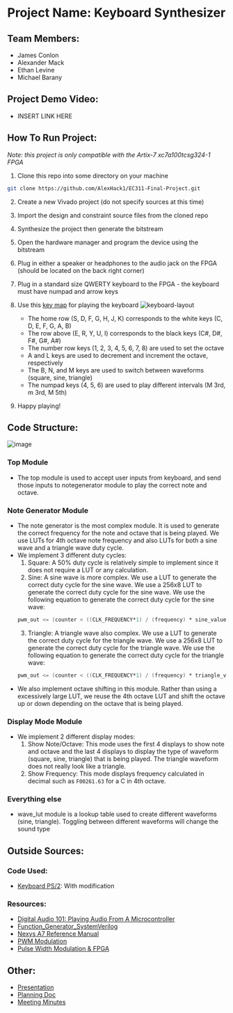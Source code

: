 # Project Name: Keyboard Synthesizer
## Team Members:
- James Conlon
- Alexander Mack
- Ethan Levine
- Michael Barany
## Project Demo Video:
- INSERT LINK HERE
## How To Run Project:
_Note: this project is only compatible with the Artix-7 xc7a100tcsg324-1 FPGA_  
1. Clone this repo into some directory on your machine
```bash
git clone https://github.com/AlexHack1/EC311-Final-Project.git
```
2. Create a new Vivado project (do not specify sources at this time)
3. Import the design and constraint source files from the cloned repo
4. Synthesize the project then generate the bitstream
5. Open the hardware manager and program the device using the bitstream
6. Plug in either a speaker or headphones to the audio jack on the FPGA (should be located on the back right corner)
7. Plug in a standard size QWERTY keyboard to the FPGA - the keyboard must have numpad and arrow keys
8. Use this [key map](http://www.keyboard-layout-editor.com/##@@=Esc&_x:1%3B&=F1&=F2&=F3&=F4&_x:0.5%3B&=F5&=F6&=F7&=F8&_x:0.5%3B&=F9&=F10&=F11&=F12&_x:0.25%3B&=PrtSc&=Scroll%20Lock&=Pause%0ABreak%3B&@_y:0.5&a:7%3B&=&_a:4%3B&=Oct%201&=Oct%202&=Oct%203&=Oct%204&=Oct%205&=Oct%206&=Oct%207&_a:7%3B&=&=&_a:4%3B&=Start%20Play%0Aback&=Stop%20Record&=Record&_a:7&w:2%3B&=&_x:0.25&a:4%3B&=Insert&=Home&=PgUp&_x:0.25&a:7%3B&=&=&=&=%3B&@_w:1.5%3B&=&=&=&_a:4%3B&=C%23%2F%2FDf&=D%23%2F%2FEf&_a:7%3B&=&_a:4%3B&=F%23%2F%2FGf&_a:7%3B&=&_a:4%3B&=A%23%2F%2FBf&_a:7%3B&=&_a:4%3B&=Stop%20Play%0Aback&=%7B%0A%5B&_a:7%3B&=&_w:1.5%3B&=&_x:0.25&a:4%3B&=Delete&=End&=PgDn&_x:0.25&a:7%3B&=&=&=&_h:2%3B&=%3B&@_w:1.75%3B&=&_a:4%3B&=Dec.%20Octave&=C&=D&=E&=F&=G&=A&=B&=Inc.%20Octave&=%2F:%0A%2F%3B&_a:7%3B&=&_w:2.25%3B&=&_x:3.5&a:4%3B&=Up%20minor%20third&=Up%20major%20third&=Up%20major%20fifth%3B&@_a:7&w:2.25%3B&=&_a:4%3B&=Show%20Note%2F%2F%0AOctave&=Show%20Freq.&_a:7%3B&=&=&_a:4%3B&=Square%20Duty%20Cycle&=Sine%20Duty%20Cycle&_a:7%3B&=&=&=&=&_w:2.75%3B&=&_x:1.25&a:4%3B&=%E2%86%91&_x:1.25&a:7%3B&=&=&=&_h:2%3B&=%3B&@_w:1.25%3B&=&_w:1.25%3B&=&_w:1.25%3B&=&_w:6.25%3B&=&_w:1.25%3B&=&_w:1.25%3B&=&_w:1.25%3B&=&_w:1.25%3B&=&_x:0.25&a:4%3B&=%E2%86%90&=%E2%86%93&=%E2%86%92&_x:0.25&a:7&w:2%3B&=&=) for playing the keyboard
    ![keyboard-layout](https://github.com/AlexHack1/EC311-Final-Project/assets/66924033/c727ab0a-c748-4651-9aa4-1efc3cc0839b)
   - The home row (S, D, F, G, H, J, K) corresponds to the white keys (C, D, E, F, G, A, B)
   - The row above (E, R, Y, U, I) corresponds to the black keys (C#, D#, F#, G#, A#)
   - The number row keys (1, 2, 3, 4, 5, 6, 7, 8) are used to set the octave
   - A and L keys are used to decrement and increment the octave, respectively
   - The B, N, and M keys are used to switch between waveforms (square, sine, triangle)
   - The numpad keys (4, 5, 6) are used to play different intervals (M 3rd, m 3rd, M 5th)

10. Happy playing!
## Code Structure:
![image](https://github.com/AlexHack1/EC311-Final-Project/assets/101854509/f2fd01d9-53f6-4c1c-8b6b-1733c4ec5f26)  
### Top Module
- The top module is used to accept user inputs from keyboard, and send those inputs to notegenerator module to play the correct note and octave. 

### Note Generator Module
- The note generator is the most complex module. It is used to generate the correct frequency for the note and octave that is being played. We use LUTs for 4th octave note frequency and also LUTs for both a sine wave and a triangle wave duty cycle.
- We implement 3 different duty cycles: 
   1. Square: A 50% duty cycle is relatively simple to implement since it does not require a LUT or any calculation.
   2. Sine: A sine wave is more complex. We use a LUT to generate the correct duty cycle for the sine wave. We use a 256x8 LUT to generate the correct duty cycle for the sine wave. We use the following equation to generate the correct duty cycle for the sine wave:
   ```verilog
   pwm_out <= (counter < ((CLK_FREQUENCY*1) / (frequency) * sine_value / 1)) ? 1'b1 : 1'b0;
   ```
   3. Triangle: A triangle wave also complex. We use a LUT to generate the correct duty cycle for the triangle wave. We use a 256x8 LUT to generate the correct duty cycle for the triangle wave. We use the following equation to generate the correct duty cycle for the triangle wave:
   ```verilog
   pwm_out <= (counter < ((CLK_FREQUENCY*1) / (frequency) * triangle_value / 1)) ? 1'b1 : 1'b0;
   ``` 
- We also implement octave shifting in this module. Rather than using a excessively large LUT, we reuse the 4th octave LUT and shift the octave up or down depending on the octave that is being played.

### Display Mode Module
- We implement 2 different display modes: 
   1. Show Note/Octave: This mode uses the first 4 displays to show note and octave and the last 4 displays to display the type of waveform (square, sine, triangle) that is being played. The triangle waveform does not really look like a triangle.
   2. Show Frequency: This mode displays frequency calculated in decimal such as `F00261.63` for a C in 4th octave.
### Everything else
- wave_lut module is a lookup table used to create different waveforms (sine, triangle). Toggling between different waveforms will change the sound type

## Outside Sources:
### Code Used:
- [Keyboard PS/2](https://github.com/Digilent/Nexys-A7-50T-Keyboard/tree/master): With modification
### Resources:
- [Digital Audio 101: Playing Audio From A Microcontroller](https://blog.tarkalabs.com/digital-audio-101-playing-audio-from-a-microcontroller-5df1463616c)
- [Function_Generator_SystemVerilog](https://github.com/JonathanHonrada/Function_Generator_SystemVerilog)
- [Nexys A7 Reference Manual](https://digilent.com/reference/programmable-logic/nexys-a7/reference-manual)
- [PWM Modulation](https://pcbheaven.com/wikipages/PWM_Modulation/)
- [Pulse Width Modulation & FPGA](https://www.compadre.org/advlabs/bfy/files/BFYHandout.pdf)

## Other:
- [Presentation](https://docs.google.com/presentation/d/1KdgBcJ44fEv6qghZ1U9QxBsIMdMlq52oRwmxUYjcXJE/edit?usp=sharing)
- [Planning Doc](https://docs.google.com/document/d/166IRrm7VCYgW_miiGuuvlWs8nWEqg8Q95AVZoADESpk/edit?usp=sharing)
- [Meeting Minutes](https://docs.google.com/document/d/1sm5ls5zhQ8x1Nxw--W5M_PYoI4fzIjPUxbyc21xwfzI/edit?usp=sharing)
